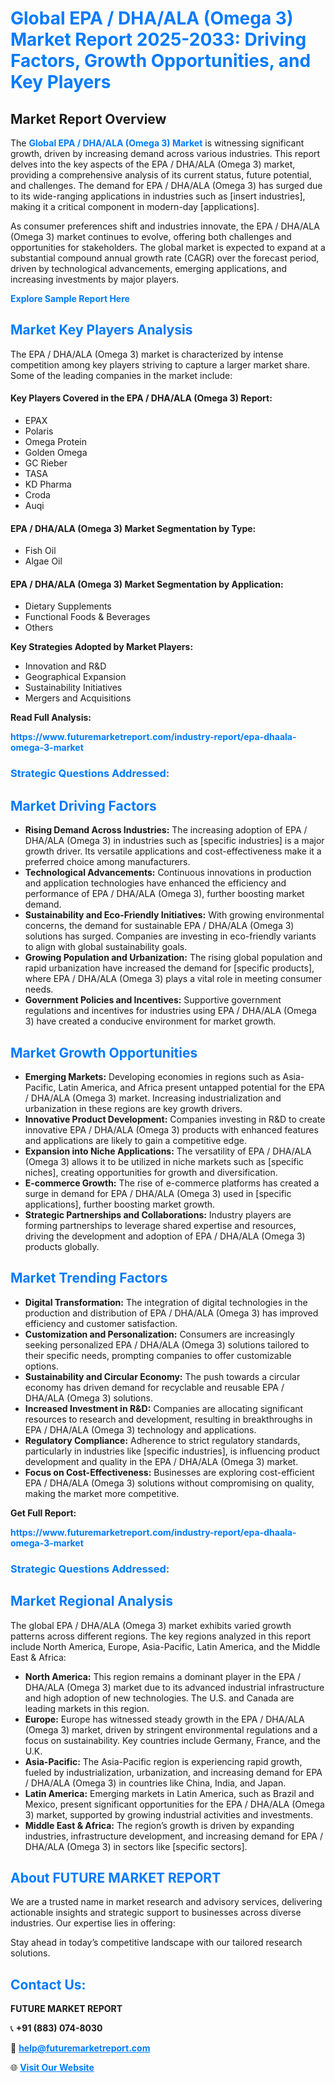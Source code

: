 <h1 style="color: #007BFF;">Global EPA / DHA/ALA (Omega 3) Market Report 2025-2033: Driving Factors, Growth Opportunities, and Key Players</h1>

<section id="overview">
<h2>Market Report Overview</h2>
<p>The <a href="https://www.futuremarketreport.com/industry-report/epa-dhaala-omega-3-market" style="color: #007BFF; text-decoration: none;"><strong>Global EPA / DHA/ALA (Omega 3) Market</strong></a> is witnessing significant growth, driven by increasing demand across various industries. This report delves into the key aspects of the EPA / DHA/ALA (Omega 3) market, providing a comprehensive analysis of its current status, future potential, and challenges. The demand for EPA / DHA/ALA (Omega 3) has surged due to its wide-ranging applications in industries such as [insert industries], making it a critical component in modern-day [applications].</p>
<p>As consumer preferences shift and industries innovate, the EPA / DHA/ALA (Omega 3) market continues to evolve, offering both challenges and opportunities for stakeholders. The global market is expected to expand at a substantial compound annual growth rate (CAGR) over the forecast period, driven by technological advancements, emerging applications, and increasing investments by major players.</p>
</section>

<section id="overview">
<p><a href="https://www.futuremarketreport.com/request-sample/reportId=78667" style="color: #007BFF; text-decoration: none;"><strong>Explore Sample Report Here</strong></a></p>
</section>

<section id="key-players">
<h2 style="color: #007BFF;">Market Key Players Analysis</h2>
<p>The EPA / DHA/ALA (Omega 3) market is characterized by intense competition among key players striving to capture a larger market share. Some of the leading companies in the market include:</p>
<h4>Key Players Covered in the EPA / DHA/ALA (Omega 3) Report:</h4>
<ul><li>EPAX</li><li>Polaris</li><li>Omega Protein</li><li>Golden Omega</li><li>GC Rieber</li><li>TASA</li><li>KD Pharma</li><li>Croda</li><li>Auqi</li></ul>
<h4>EPA / DHA/ALA (Omega 3) Market Segmentation by Type:</h4>
<ul><li>Fish Oil</li><li>Algae Oil</li></ul>

<h4>EPA / DHA/ALA (Omega 3) Market Segmentation by Application:</h4>
<ul><li>Dietary Supplements</li><li>Functional Foods &amp; Beverages</li><li>Others</li></ul>
<p><strong>Key Strategies Adopted by Market Players:</strong></p>
<ul>
<li>Innovation and R&D</li>
<li>Geographical Expansion</li>
<li>Sustainability Initiatives</li>
<li>Mergers and Acquisitions</li>
</ul>
</section>

<section>
<p><strong>Read Full Analysis: </strong></p><a href="https://www.futuremarketreport.com/industry-report/epa-dhaala-omega-3-market" style="color: #007BFF; text-decoration: none;"><strong>https://www.futuremarketreport.com/industry-report/epa-dhaala-omega-3-market</strong></a>
<h3 style="color: #007BFF;">Strategic Questions Addressed:</h3>
</section>

<section id="driving-factors">
<h2 style="color: #007BFF;">Market Driving Factors</h2>
<ul>
<li><strong>Rising Demand Across Industries:</strong> The increasing adoption of EPA / DHA/ALA (Omega 3) in industries such as [specific industries] is a major growth driver. Its versatile applications and cost-effectiveness make it a preferred choice among manufacturers.</li>
<li><strong>Technological Advancements:</strong> Continuous innovations in production and application technologies have enhanced the efficiency and performance of EPA / DHA/ALA (Omega 3), further boosting market demand.</li>
<li><strong>Sustainability and Eco-Friendly Initiatives:</strong> With growing environmental concerns, the demand for sustainable EPA / DHA/ALA (Omega 3) solutions has surged. Companies are investing in eco-friendly variants to align with global sustainability goals.</li>
<li><strong>Growing Population and Urbanization:</strong> The rising global population and rapid urbanization have increased the demand for [specific products], where EPA / DHA/ALA (Omega 3) plays a vital role in meeting consumer needs.</li>
<li><strong>Government Policies and Incentives:</strong> Supportive government regulations and incentives for industries using EPA / DHA/ALA (Omega 3) have created a conducive environment for market growth.</li>
</ul>
</section>

<section id="growth-opportunities">
<h2 style="color: #007BFF;">Market Growth Opportunities</h2>
<ul>
<li><strong>Emerging Markets:</strong> Developing economies in regions such as Asia-Pacific, Latin America, and Africa present untapped potential for the EPA / DHA/ALA (Omega 3) market. Increasing industrialization and urbanization in these regions are key growth drivers.</li>
<li><strong>Innovative Product Development:</strong> Companies investing in R&D to create innovative EPA / DHA/ALA (Omega 3) products with enhanced features and applications are likely to gain a competitive edge.</li>
<li><strong>Expansion into Niche Applications:</strong> The versatility of EPA / DHA/ALA (Omega 3) allows it to be utilized in niche markets such as [specific niches], creating opportunities for growth and diversification.</li>
<li><strong>E-commerce Growth:</strong> The rise of e-commerce platforms has created a surge in demand for EPA / DHA/ALA (Omega 3) used in [specific applications], further boosting market growth.</li>
<li><strong>Strategic Partnerships and Collaborations:</strong> Industry players are forming partnerships to leverage shared expertise and resources, driving the development and adoption of EPA / DHA/ALA (Omega 3) products globally.</li>
</ul>
</section>

<section id="trending-factors">
<h2 style="color: #007BFF;">Market Trending Factors</h2>
<ul>
<li><strong>Digital Transformation:</strong> The integration of digital technologies in the production and distribution of EPA / DHA/ALA (Omega 3) has improved efficiency and customer satisfaction.</li>
<li><strong>Customization and Personalization:</strong> Consumers are increasingly seeking personalized EPA / DHA/ALA (Omega 3) solutions tailored to their specific needs, prompting companies to offer customizable options.</li>
<li><strong>Sustainability and Circular Economy:</strong> The push towards a circular economy has driven demand for recyclable and reusable EPA / DHA/ALA (Omega 3) solutions.</li>
<li><strong>Increased Investment in R&D:</strong> Companies are allocating significant resources to research and development, resulting in breakthroughs in EPA / DHA/ALA (Omega 3) technology and applications.</li>
<li><strong>Regulatory Compliance:</strong> Adherence to strict regulatory standards, particularly in industries like [specific industries], is influencing product development and quality in the EPA / DHA/ALA (Omega 3) market.</li>
<li><strong>Focus on Cost-Effectiveness:</strong> Businesses are exploring cost-efficient EPA / DHA/ALA (Omega 3) solutions without compromising on quality, making the market more competitive.</li>
</ul>
</section>

<section>
<p><strong>Get Full Report: </strong></p><a href="https://www.futuremarketreport.com/industry-report/epa-dhaala-omega-3-market" style="color: #007BFF; text-decoration: none;"><strong>https://www.futuremarketreport.com/industry-report/epa-dhaala-omega-3-market</strong></a>
<h3 style="color: #007BFF;">Strategic Questions Addressed:</h3>
</section>


<section id="regional-analysis">
<h2 style="color: #007BFF;">Market Regional Analysis</h2>
<p>The global EPA / DHA/ALA (Omega 3) market exhibits varied growth patterns across different regions. The key regions analyzed in this report include North America, Europe, Asia-Pacific, Latin America, and the Middle East & Africa:</p>
<ul>
<li><strong>North America:</strong> This region remains a dominant player in the EPA / DHA/ALA (Omega 3) market due to its advanced industrial infrastructure and high adoption of new technologies. The U.S. and Canada are leading markets in this region.</li>
<li><strong>Europe:</strong> Europe has witnessed steady growth in the EPA / DHA/ALA (Omega 3) market, driven by stringent environmental regulations and a focus on sustainability. Key countries include Germany, France, and the U.K.</li>
<li><strong>Asia-Pacific:</strong> The Asia-Pacific region is experiencing rapid growth, fueled by industrialization, urbanization, and increasing demand for EPA / DHA/ALA (Omega 3) in countries like China, India, and Japan.</li>
<li><strong>Latin America:</strong> Emerging markets in Latin America, such as Brazil and Mexico, present significant opportunities for the EPA / DHA/ALA (Omega 3) market, supported by growing industrial activities and investments.</li>
<li><strong>Middle East & Africa:</strong> The region’s growth is driven by expanding industries, infrastructure development, and increasing demand for EPA / DHA/ALA (Omega 3) in sectors like [specific sectors].</li>
</ul>
</section>

<footer>
<h2 style="color: #007BFF;">About FUTURE MARKET REPORT</h2>
<p>We are a trusted name in market research and advisory services, delivering actionable insights and strategic support to businesses across diverse industries. Our expertise lies in offering:</p>

<p>Stay ahead in today’s competitive landscape with our tailored research solutions.</p>

<h2 style="color: #007BFF;">Contact Us:</h2>
<p><strong>FUTURE MARKET REPORT</strong></p>
<p>📞 <strong>+91 (883) 074-8030</strong></p>
<p>📧 <strong><a href="mailto:help@futuremarketreport.com" style="color: #007BFF;">help@futuremarketreport.com</a></strong></p>
<p>🌐 <strong><a href="https://www.futuremarketreport.com/" style="color: #007BFF;">Visit Our Website</a></strong></p>
</footer>